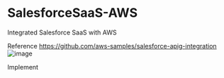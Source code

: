 # SalesforceSaaS-AWS
Integrated Salesforce SaaS with AWS

Reference
https://github.com/aws-samples/salesforce-apig-integration <br>
![image](https://github.com/venkatabinary/SalesforceSaaS-AWS/assets/96198186/9c796a16-de17-456f-a73c-61c3d21b5d5f)

Implement

